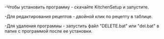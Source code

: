 -Чтобы установить программу - скачайте KitchenSetup и запустите.

-Для редактирования рецептов - двойной клик по рецепту в таблице.

-Для удаления программы - запустить файл "DELETE.bat" или "del.bat" в папке с программой после ее установки.
